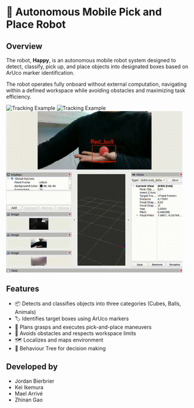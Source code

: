 # 🤖 Autonomous Mobile Pick and Place Robot

## Overview
The robot, **Happy**, is an autonomous mobile robot system designed to detect, classify, pick up, and place objects into designated boxes based on ArUco marker identification.  

The robot operates fully onboard without external computation, navigating within a defined workspace while avoiding obstacles and maximizing task efficiency.

![Tracking Example](media/system.gif)
![Tracking Example](media/pick.gif)
![Tracking Example](media/detect.gif)

## Features
- 📦 Detects and classifies objects into three categories (Cubes, Balls, Animals)
- 🏷️ Identifies target boxes using ArUco markers
- 🤖 Plans grasps and executes pick-and-place maneuvers
- 🚧 Avoids obstacles and respects workspace limits
- 🗺️ Localizes and maps environment
- 🌳 Behaviour Tree for decision making

## Developed by
- Jordan Bierbrier
- Kei Ikemura
- Mael Arrivé
- Zhinan Gao